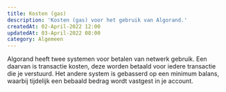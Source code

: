 ```yaml
---
title: Kosten (gas)
description: 'Kosten (gas) voor het gebruik van Algorand.'
createdAt: 02-April-2022 12:00
updatedAt: 03-April-2022 08:00
category: Algemeen
---
```


Algorand heeft twee systemen voor betalen van netwerk gebruik. Een daarvan is transactie kosten, deze worden betaald voor iedere transactie die je verstuurd. Het andere system is gebasserd op een minimum balans, waarbij tijdelijk een bebaald bedrag wordt vastgest in je account.
